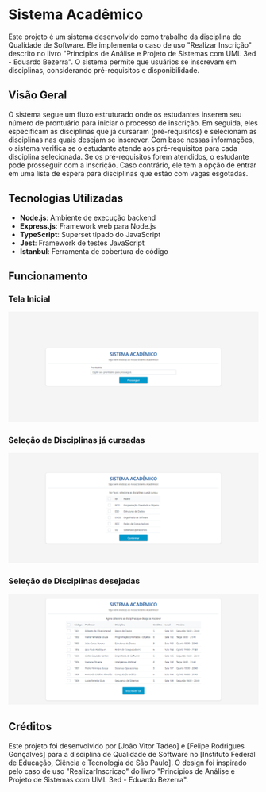 # Sistema Acadêmico

Este projeto é um sistema desenvolvido como trabalho da disciplina de Qualidade de Software. Ele implementa o caso de uso "Realizar Inscrição" descrito no livro "Principios de Análise e Projeto de Sistemas com UML 3ed - Eduardo Bezerra". O sistema permite que usuários se inscrevam em disciplinas, considerando pré-requisitos e disponibilidade.

## Visão Geral

O sistema segue um fluxo estruturado onde os estudantes inserem seu número de prontuário para iniciar o processo de inscrição. Em seguida, eles especificam as disciplinas que já cursaram (pré-requisitos) e selecionam as disciplinas nas quais desejam se inscrever. Com base nessas informações, o sistema verifica se o estudante atende aos pré-requisitos para cada disciplina selecionada. Se os pré-requisitos forem atendidos, o estudante pode prosseguir com a inscrição. Caso contrário, ele tem a opção de entrar em uma lista de espera para disciplinas que estão com vagas esgotadas.

## Tecnologias Utilizadas

- **Node.js**: Ambiente de execução backend
- **Express.js**: Framework web para Node.js
- **TypeScript**: Superset tipado do JavaScript
- **Jest**: Framework de testes JavaScript
- **Istanbul**: Ferramenta de cobertura de código

## Funcionamento

### Tela Inicial

![Tela Inicial](docs/images/telaInicial.png)


### Seleção de Disciplinas já cursadas

![Seleção de Disciplinas já cursadas](docs/images/disciplinasCursadas.png)


### Seleção de Disciplinas desejadas

![Seleção de Disciplinas desejadas](docs/images/selecaoDisciplinas.png)


## Créditos

Este projeto foi desenvolvido por [João Vitor Tadeo] e [Felipe Rodrigues Gonçalves] para a disciplina de Qualidade de Software no [Instituto Federal de Educação, Ciência e Tecnologia de São Paulo]. O design foi inspirado pelo caso de uso "RealizarInscricao" do livro "Principios de Análise e Projeto de Sistemas com UML 3ed - Eduardo Bezerra".
